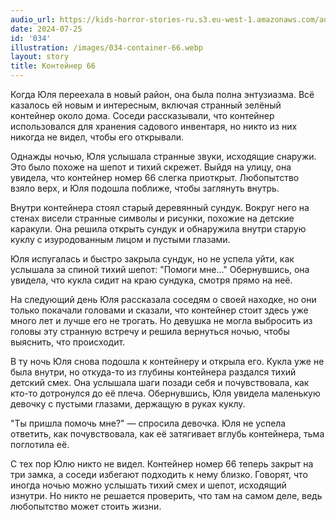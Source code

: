 ```yaml
---
audio_url: https://kids-horror-stories-ru.s3.eu-west-1.amazonaws.com/audio/034-container-66.mp3
date: 2024-07-25
id: '034'
illustration: /images/034-container-66.webp
layout: story
title: Контейнер 66
---
```


Когда Юля переехала в новый район, она была полна энтузиазма. Всё казалось ей новым и интересным, включая странный зелёный контейнер около дома. Соседи рассказывали, что контейнер использовался для хранения садового инвентаря, но никто из них никогда не видел, чтобы его открывали.

Однажды ночью, Юля услышала странные звуки, исходящие снаружи. Это было похоже на шепот и тихий скрежет. Выйдя на улицу, она увидела, что контейнер номер 66 слегка приоткрыт. Любопытство взяло верх, и Юля подошла поближе, чтобы заглянуть внутрь.

Внутри контейнера стоял старый деревянный сундук. Вокруг него на стенах висели странные символы и рисунки, похожие на детские каракули. Она решила открыть сундук и обнаружила внутри старую куклу с изуродованным лицом и пустыми глазами.

Юля испугалась и быстро закрыла сундук, но не успела уйти, как услышала за спиной тихий шепот: "Помоги мне..." Обернувшись, она увидела, что кукла сидит на краю сундука, смотря прямо на неё.

На следующий день Юля рассказала соседям о своей находке, но они только покачали головами и сказали, что контейнер стоит здесь уже много лет и лучше его не трогать. Но девушка не могла выбросить из головы эту странную встречу и решила вернуться ночью, чтобы выяснить, что происходит.

В ту ночь Юля снова подошла к контейнеру и открыла его. Кукла уже не была внутри, но откуда-то из глубины контейнера раздался тихий детский смех. Она услышала шаги позади себя и почувствовала, как кто-то дотронулся до её плеча. Обернувшись, Юля увидела маленькую девочку с пустыми глазами, держащую в руках куклу.

"Ты пришла помочь мне?" — спросила девочка. Юля не успела ответить, как почувствовала, как её затягивает вглубь контейнера, тьма поглотила её.

С тех пор Юлю никто не видел. Контейнер номер 66 теперь закрыт на три замка, а соседи избегают подходить к нему близко. Говорят, что иногда ночью можно услышать тихий смех и шепот, исходящий изнутри. Но никто не решается проверить, что там на самом деле, ведь любопытство может стоить жизни.